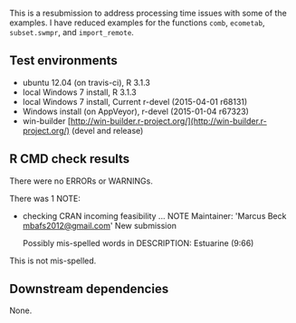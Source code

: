 This is a resubmission to address processing time issues with some of the examples.  I have reduced examples for the functions `comb`, `ecometab`, `subset.swmpr`, and `import_remote`.

## Test environments
* ubuntu 12.04 (on travis-ci), R 3.1.3
* local Windows 7 install, R 3.1.3 
* local Windows 7 install, Current r-devel (2015-04-01 r68131)
* Windows install (on AppVeyor), r-devel (2015-01-04 r67323)
* win-builder [http://win-builder.r-project.org/](http://win-builder.r-project.org/) (devel and release)

## R CMD check results
There were no ERRORs or WARNINGs. 

There was 1 NOTE:

* checking CRAN incoming feasibility ... NOTE
  Maintainer: 'Marcus Beck <mbafs2012@gmail.com>'
  New submission
  
  Possibly mis-spelled words in DESCRIPTION:
    Estuarine (9:66)

This is not mis-spelled.
  
## Downstream dependencies
None.
